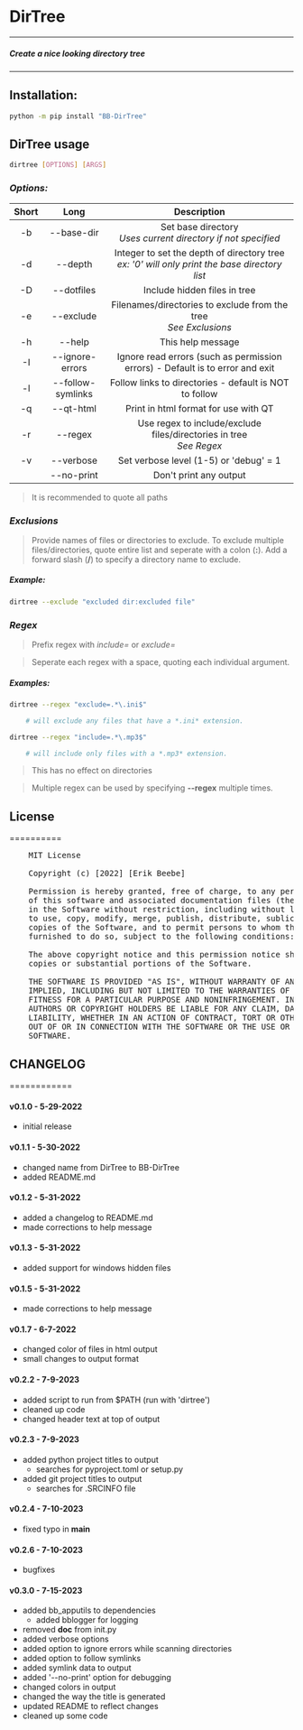 <style> table { text-align: center; } </style>

# DirTree

--------------------------------------------
##### Create a nice looking directory tree
--------------------------------------------

## Installation:

```bash
python -m pip install "BB-DirTree"
```

## DirTree usage

```bash
dirtree [OPTIONS] [ARGS]
```

### _**Options:**_

**Short**  | **Long**               | **Description**
---------- | ---------------------- | ---------------------------------------------------------
    -b     |   --base-dir           |  Set base directory <br> *Uses current directory if not specified*
    -d     |   --depth              |  Integer to set the depth of directory tree <br> *ex: '0' will only print the base directory list*
    -D     |   --dotfiles           |  Include hidden files in tree
    -e     |   --exclude            |  Filenames/directories to exclude from the tree <br> *See Exclusions*
    -h     |   --help               |  This help message
    -I     |   --ignore-errors      |  Ignore read errors (such as permission errors) - Default is to error and exit
    -l     |   --follow-symlinks    |  Follow links to directories - default is NOT to follow
    -q     |   --qt-html            |  Print in html format for use with QT
    -r     |   --regex              |  Use regex to include/exclude files/directories in tree <br> *See Regex*
    -v     |   --verbose            |  Set verbose level (1-5) or 'debug' = 1
           |   --no-print           |  Don't print any output

>It is recommended to quote all paths

### *Exclusions*

>Provide names of files or directories to exclude. To exclude multiple files/directories, quote entire list and seperate with a colon (**:**). Add a forward slash (**/**) to specify a directory name to exclude.

##### **Example:**
  
```bash
dirtree --exclude "excluded dir:excluded file"
```

### *Regex*

>Prefix regex with *include=* or *exclude=*

>Seperate each regex with a space, quoting each individual argument.

##### _**Examples:**_

```bash
dirtree --regex "exclude=.*\.ini$"

    # will exclude any files that have a *.ini* extension.

dirtree --regex "include=.*\.mp3$"

    # will include only files with a *.mp3* extension.
```

>This has no effect on directories

>Multiple regex can be used by specifying **--regex** multiple times.

## License
==========

<pre>
    MIT License

    Copyright (c) [2022] [Erik Beebe]

    Permission is hereby granted, free of charge, to any person obtaining a copy
    of this software and associated documentation files (the "Software"), to deal
    in the Software without restriction, including without limitation the rights
    to use, copy, modify, merge, publish, distribute, sublicense, and/or sell
    copies of the Software, and to permit persons to whom the Software is
    furnished to do so, subject to the following conditions:

    The above copyright notice and this permission notice shall be included in all
    copies or substantial portions of the Software.

    THE SOFTWARE IS PROVIDED "AS IS", WITHOUT WARRANTY OF ANY KIND, EXPRESS OR
    IMPLIED, INCLUDING BUT NOT LIMITED TO THE WARRANTIES OF MERCHANTABILITY,
    FITNESS FOR A PARTICULAR PURPOSE AND NONINFRINGEMENT. IN NO EVENT SHALL THE
    AUTHORS OR COPYRIGHT HOLDERS BE LIABLE FOR ANY CLAIM, DAMAGES OR OTHER
    LIABILITY, WHETHER IN AN ACTION OF CONTRACT, TORT OR OTHERWISE, ARISING FROM,
    OUT OF OR IN CONNECTION WITH THE SOFTWARE OR THE USE OR OTHER DEALINGS IN THE
    SOFTWARE.
</pre>

## CHANGELOG
============

#### v0.1.0 - 5-29-2022

- initial release

#### v0.1.1 - 5-30-2022

- changed name from DirTree to BB-DirTree
- added README.md

#### v0.1.2 - 5-31-2022

- added a changelog to README.md
- made corrections to help message

#### v0.1.3 - 5-31-2022

- added support for windows hidden files

#### v0.1.5 - 5-31-2022

- made corrections to help message

#### v0.1.7 - 6-7-2022

- changed color of files in html output
- small changes to output format

#### v0.2.2 - 7-9-2023

- added script to run from $PATH (run with 'dirtree')
- cleaned up code
- changed header text at top of output

#### v0.2.3 - 7-9-2023

- added python project titles to output
    - searches for pyproject.toml or setup.py
- added git project titles to output
    - searches for .SRCINFO file

#### v0.2.4 - 7-10-2023

- fixed typo in __main__

#### v0.2.6 - 7-10-2023

- bugfixes

#### v0.3.0 - 7-15-2023

- added bb_apputils to dependencies
    - added bblogger for logging
- removed __doc__ from init.py
- added verbose options
- added option to ignore errors while scanning directories
- added option to follow symlinks
- added symlink data to output
- added '--no-print' option for debugging
- changed colors in output
- changed the way the title is generated
- updated README to reflect changes
- cleaned up some code
